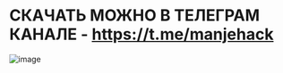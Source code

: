 # СКАЧАТЬ МОЖНО В ТЕЛЕГРАМ КАНАЛЕ - https://t.me/manjehack
![image](https://github.com/user-attachments/assets/02482f15-6163-4b4e-984c-a62ad7be9808)

